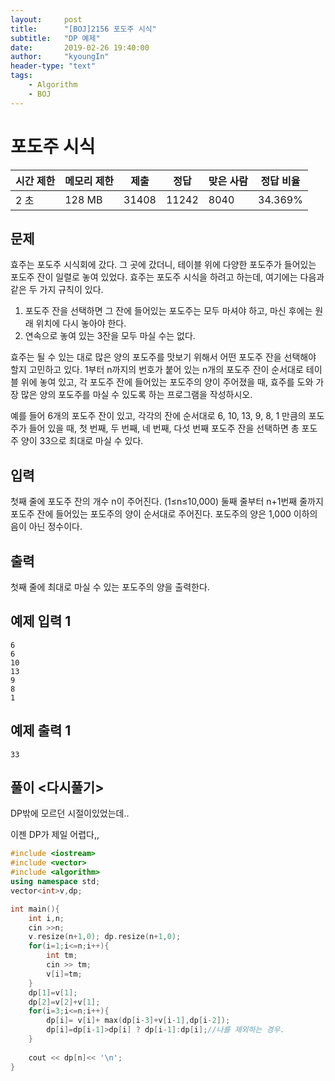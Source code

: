 ```yaml
---
layout:     post
title:      "[BOJ]2156 포도주 시식"
subtitle:   "DP 예제"
date:       2019-02-26 19:40:00
author:     "kyoungIn"
header-type: "text"
tags:
    - Algorithm
    - BOJ
---
```

# 포도주 시식 

| 시간 제한 | 메모리 제한 | 제출  | 정답  | 맞은 사람 | 정답 비율 |
| --------- | ----------- | ----- | ----- | --------- | --------- |
| 2 초      | 128 MB      | 31408 | 11242 | 8040      | 34.369%   |

## 문제

효주는 포도주 시식회에 갔다. 그 곳에 갔더니, 테이블 위에 다양한 포도주가 들어있는 포도주 잔이 일렬로 놓여 있었다. 효주는 포도주 시식을 하려고 하는데, 여기에는 다음과 같은 두 가지 규칙이 있다.

1. 포도주 잔을 선택하면 그 잔에 들어있는 포도주는 모두 마셔야 하고, 마신 후에는 원래 위치에 다시 놓아야 한다.
2. 연속으로 놓여 있는 3잔을 모두 마실 수는 없다.

효주는 될 수 있는 대로 많은 양의 포도주를 맛보기 위해서 어떤 포도주 잔을 선택해야 할지 고민하고 있다. 1부터 n까지의 번호가 붙어 있는 n개의 포도주 잔이 순서대로 테이블 위에 놓여 있고, 각 포도주 잔에 들어있는 포도주의 양이 주어졌을 때, 효주를 도와 가장 많은 양의 포도주를 마실 수 있도록 하는 프로그램을 작성하시오. 

예를 들어 6개의 포도주 잔이 있고, 각각의 잔에 순서대로 6, 10, 13, 9, 8, 1 만큼의 포도주가 들어 있을 때, 첫 번째, 두 번째, 네 번째, 다섯 번째 포도주 잔을 선택하면 총 포도주 양이 33으로 최대로 마실 수 있다.

## 입력

첫째 줄에 포도주 잔의 개수 n이 주어진다. (1≤n≤10,000) 둘째 줄부터 n+1번째 줄까지 포도주 잔에 들어있는 포도주의 양이 순서대로 주어진다. 포도주의 양은 1,000 이하의 음이 아닌 정수이다.

## 출력

첫째 줄에 최대로 마실 수 있는 포도주의 양을 출력한다.

## 예제 입력 1

```
6
6
10
13
9
8
1
```

## 예제 출력 1

```
33
```



## 풀이 <다시풀기>

DP밖에 모르던 시절이있었는데..

이젠 DP가 제일 어렵다,,



```cpp
#include <iostream>
#include <vector>
#include <algorithm>
using namespace std;
vector<int>v,dp;

int main(){
    int i,n;
    cin >>n;
    v.resize(n+1,0); dp.resize(n+1,0);
    for(i=1;i<=n;i++){
        int tm;
        cin >> tm;
        v[i]=tm;
    }
    dp[1]=v[1];
    dp[2]=v[2]+v[1];
    for(i=3;i<=n;i++){
        dp[i]= v[i]+ max(dp[i-3]+v[i-1],dp[i-2]);
        dp[i]=dp[i-1]>dp[i] ? dp[i-1]:dp[i];//나를 제외하는 경우.
    }
    
    cout << dp[n]<< '\n';
}
```


